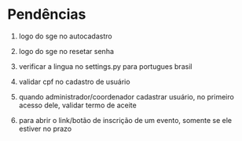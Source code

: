 # Pendências

1) logo do sge no autocadastro
2) logo do sge no resetar senha
3) verificar a lingua no settings.py para portugues brasil

5) validar cpf no cadastro de usuário
6) quando administrador/coordenador cadastrar usuário, no primeiro acesso dele, validar termo de aceite
7) para abrir o link/botão de inscrição de um evento, somente se ele estiver no prazo